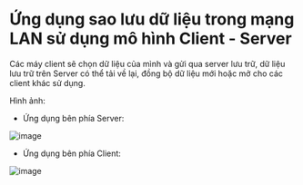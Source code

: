 # Ứng dụng sao lưu dữ liệu trong mạng LAN sử dụng mô hình Client - Server

Các máy client sẽ chọn dữ liệu của mình và gửi qua server lưu trữ, dữ liệu lưu trữ trên Server có thể tải về lại, đồng bộ dữ liệu mới hoặc mở cho các client khác sử dụng.

Hình ảnh:
+ Ứng dụng bên phía Server:

![image](https://user-images.githubusercontent.com/80233271/167244830-2c68677f-c60f-4491-bed3-c8810970b23e.png)
+ Ứng dụng bên phía Client:

![image](https://user-images.githubusercontent.com/80233271/167244848-a13dee34-4d2f-48b0-a4be-bc46b999b913.png)
